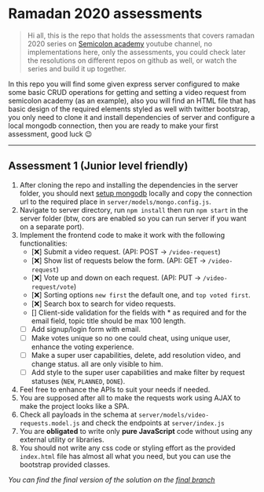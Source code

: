 # Ramadan 2020 assessments

> Hi all, this is the repo that holds the assessments that covers ramadan 2020 series on [Semicolon academy](https://www.youtube.com/SemicolonAcademy) youtube channel, no implementations here, only the assessments, you could check later the resolutions on different repos on github as well, or watch the series and build it up together.

In this repo you will find some given express server configured to make some basic CRUD operations for getting and setting a video request from semicolon academy (as an example), also you will find an HTML file that has basic design of the required elements styled as well with twitter bootstrap, you only need to clone it and install dependencies of server and configure a local mongodb connection, then you are ready to make your first assessment, good luck 😉

---

## Assessment 1 (Junior level friendly)

1. After cloning the repo and installing the dependencies in the server folder, you should next [setup mongodb](https://docs.mongodb.com/manual/installation/) locally and copy the connection url to the required place in `server/models/mongo.config.js`.
2. Navigate to server directory, run `npm install` then run `npm start` in the server folder (btw, cors are enabled so you can run server if you want on a separate port).
3. Implement the frontend code to make it work with the following functionalities:
   - [❌] Submit a video request. (API: POST -> `/video-request`)
   - [❌] Show list of requests below the form. (API: GET -> `/video-request`)
   - [❌] Vote up and down on each request. (API: PUT -> `/video-request/vote`)
   - [❌] Sorting options `new first` the default one, and `top voted first`.
   - [❌] Search box to search for video requests.
   - [] Client-side validation for the fields with \* as required and for the email field, topic title should be max 100 length.
   - [ ] Add signup/login form with email.
   - [ ] Make votes unique so no one could cheat, using unique user, enhance the voting experience.
   - [ ] Make a super user capabilities, delete, add resolution video, and change status. all are only visible to him.
   - [ ] Add style to the super user capabilities and make filter by request statuses (`NEW`, `PLANNED`, `DONE`).
4. Feel free to enhance the APIs to suit your needs if needed.
5. You are supposed after all to make the requests work using AJAX to make the project looks like a SPA.
6. Check all payloads in the schema at `server/models/video-requests.model.js` and check the endpoints at `server/index.js`
7. You are **obligated** to write only **pure JavaScript** code without using any external utility or libraries.
8. You should not write any css code or styling effort as the provided `index.html` file has almost all what you need, but you can use the bootstrap provided classes.

_You can find the final version of the solution on the [final branch](https://github.com/semicolon-academy/ramadan-2020-assessments/tree/final)_
